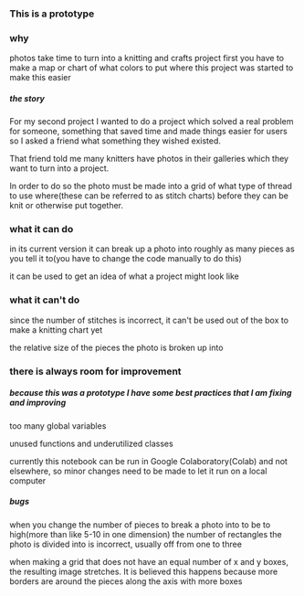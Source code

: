 
### This is a prototype
### why
photos take time to turn into a knitting and crafts project
first you have to make a map or chart of what colors to put where
this project was started to make this easier

##### the story
For my second project I wanted to do a project which solved a real problem for someone, something that saved time and made things easier for users so I asked a friend what something they wished existed.

That friend told me many knitters have photos in their galleries which they want to turn into a project.

In order to do so the photo must be made into a grid of what type of thread to use where(these can be referred to as stitch charts) before they can be knit or otherwise put together.

### what it can do
in its current version it can break up a photo into roughly as many pieces as you tell it to(you have to change the code manually to do this)

it can be used to get an idea of what a project might look like
### what it can't do
since the number of stitches is incorrect, it can't be used out of the box to make a knitting chart yet

the relative size of the pieces the photo is broken up into

### there is always room for improvement
##### because this was a prototype I have some best practices that I am fixing and improving
too many global variables

unused functions and underutilized classes

currently this notebook can be run in Google Colaboratory(Colab) and not elsewhere, so minor changes need to be made to let it run on a local computer

##### bugs
when you change the number of pieces to break a photo into to be to high(more than like 5-10 in one dimension) the number of rectangles the photo is divided into is incorrect, usually off from one to three 

when making a grid that does not have an equal number of x and y boxes, the resulting image stretches.
It is believed this happens because more borders are around the pieces along the axis with more boxes
